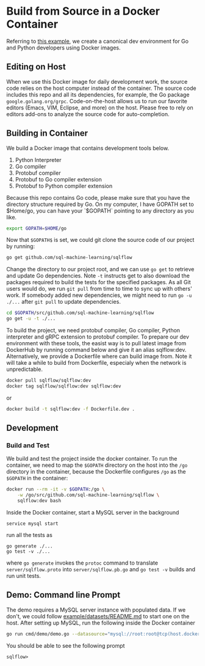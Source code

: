 # Build from Source in a Docker Container

Referring to [this example](https://github.com/wangkuiyi/canonicalize-go-python-grpc-dev-env),
we create a canonical dev environment for Go and Python developers using Docker images.

## Editing on Host

When we use this Docker image for daily development work, the source code relies
on the host computer instead of the container. The source code includes this repo
and all its dependencies, for example, the Go package `google.golang.org/grpc`.
Code-on-the-host allows us to run our favorite editors (Emacs, VIM, Eclipse, and more)
on the host.  Please free to rely on editors add-ons to analyze the source code
for auto-completion.

## Building in Container

We build a Docker image that contains development tools below.

1. Python Interpreter
1. Go compiler
1. Protobuf compiler
1. Protobuf to Go compiler extension
1. Protobuf to Python compiler extension

Because this repo contains Go code, please make sure that you have the directory structure required by Go. On my computer, I have GOPATH set to $Home/go, you can have your `$GOPATH` pointing to any directory as you like.

```bash
export GOPATH=$HOME/go
```

Now that `$GOPATH$` is set, we could git clone the source code of our project by running:

```bash
go get github.com/sql-machine-learning/sqlflow
```

Change the directory to our project root, and we can use `go get` to retrieve
and update Go dependencies. Note `-t` instructs get to also download the packages required to build
the tests for the specified packages. As all Git users would do, we run `git pull` from time to time to sync up with
others' work. If somebody added new dependencies, we might need to run `go -u ./...`
after `git pull` to update dependencies.

```bash
cd $GOPATH/src/github.com/sql-machine-learning/sqlflow
go get -u -t ./...
```

To build the project, we need protobuf compiler, Go compiler, Python interpreter and gRPC extension to protobuf compiler. To prepare our dev environment with these tools, the easist way is to pull latest image from DockerHub by running command below and give it an alias sqlflow:dev. Alternatively, we provide a Dockerfile where can build image from. Note it will take a while to build from Dockerfile, especialy when the network is unpredictable. 

```bash
docker pull sqlflow/sqlflow:dev
docker tag sqlflow/sqlflow:dev sqlflow:dev
```

or

```bash
docker build -t sqlflow:dev -f Dockerfile.dev .
```

## Development

### Build and Test

We build and test the project inside the docker container. To run the container, we need to map the `$GOPATH` directory on the host into the
`/go` directory in the container, because the Dockerfile configures `/go` as
the `$GOPATH` in the container:

```bash
docker run --rm -it -v $GOPATH:/go \
    -w /go/src/github.com/sql-machine-learning/sqlflow \
    sqlflow:dev bash
```

Inside the Docker container, start a MySQL server in the background

```
service mysql start
```

run all the tests as

```
go generate ./...
go test -v ./...
```

where `go generate` invokes the `protoc` command to translate `server/sqlflow.proto`
into `server/sqlflow.pb.go` and `go test -v` builds and run unit tests.

## Demo: Command line Prompt

The demo requires a MySQL server instance with populated data. If we don't, we could
follow [example/datasets/README.md](/example/datasets/README.md) to start one on the host.
After setting up MySQL, run the following inside the Docker container

```bash
go run cmd/demo/demo.go --datasource="mysql://root:root@tcp(host.docker.internal:3306)/?maxAllowedPacket=0"
```

You should be able to see the following prompt

```
sqlflow>
```

